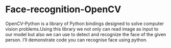 # Face-recognition-OpenCV
OpenCV-Python is a library of Python bindings designed to solve computer vision problems.Using this library we not only can read image as input to our model but also we can use to detect and recognize the face of the given person.
I’ll demonstrate code you can recognise face using python.
